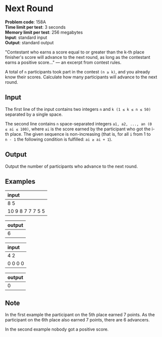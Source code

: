 # Next Round
**Problem code**: 158A  
**Time limit per test**: 3 seconds  
**Memory limit per test**: 256 megabytes  
**Input**: standard input  
**Output**: standard output  

"Contestant who earns a score equal to or greater than the k-th place finisher's score will advance to the next round, as long as the contestant earns a positive score..." — an excerpt from contest rules.

A total of `n` participants took part in the contest `(n ≥ k)`, and you already know their scores. Calculate how many participants will advance to the next round.

## Input
The first line of the input contains two integers `n` and `k (1 ≤ k ≤ n ≤ 50)` separated by a single space.

The second line contains `n` space-separated integers `a1, a2, ..., an (0 ≤ ai ≤ 100)`, where `ai` is the score earned by the participant who got the i-th place. The given sequence is non-increasing (that is, for all `i` from 1 to `n - 1` the following condition is fulfilled: `ai ≥ ai + 1`).

## Output
Output the number of participants who advance to the next round.

## Examples
| input |
| :--- |
| 8 5 |
| 10 9 8 7 7 7 5 5 |

| output |
| :--- |
| 6 |

| input |
| :--- |
| 4 2 |
| 0 0 0 0 |

| output |
| :--- |
| 0 |

## Note
In the first example the participant on the 5th place earned 7 points. As the participant on the 6th place also earned 7 points, there are 6 advancers.

In the second example nobody got a positive score.
